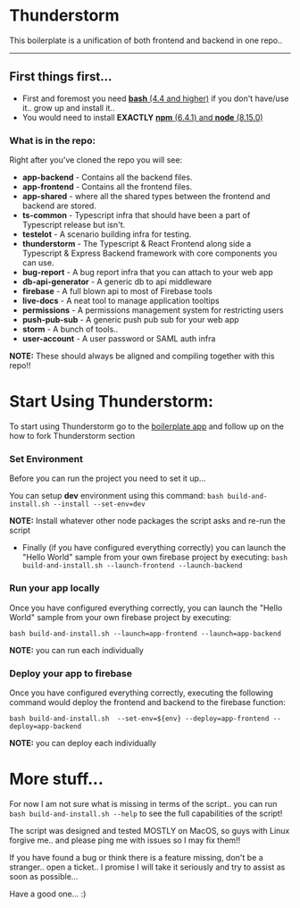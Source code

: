 # Thunderstorm

This boilerplate is a unification of both frontend and backend in one repo.. 

---

## First things first...

 * First and foremost you need [**bash** (4.4 and higher)](https://www.google.com/search?q=how+to+install+bash) if you don't have/use it..  grow up and install it..
 * You would need to install **EXACTLY** [**npm** (6.4.1) and **node** (8.15.0)](https://www.google.com/search?q=how+to+install+node+and+npm)

### What is in the repo:
 
 Right after you've cloned the repo you will see:
  * **app-backend** - Contains all the backend files.
  * **app-frontend** - Contains all the frontend files.
  * **app-shared** - where all the shared types between the frontend and backend are stored.
  * **ts-common** - Typescript infra that should have been a part of Typescript release but isn't.
  * **testelot** - A scenario building infra for testing.
  * **thunderstorm** - The Typescript & React Frontend along side a Typescript & Express Backend framework with core components you can use.
  * **bug-report** - A bug report infra that you can attach to your web app
  * **db-api-generator** - A generic db to api middleware
  * **firebase** - A full blown api to most of Firebase tools
  * **live-docs** - A neat tool to manage application tooltips
  * **permissions** - A permissions management system for restricting users
  * **push-pub-sub** - A generic push pub sub for your web app
  * **storm** - A bunch of tools.. 
  * **user-account** - A user password or SAML auth infra
  
 **NOTE:** These should always be aligned and compiling together with this repo!!
  
# Start Using Thunderstorm: 
  To start using Thunderstorm go to the [boilerplate app](https://github.com/nu-art-js/thunderstorm-app) and follow up on the how to fork Thunderstorm section

 
### Set Environment
 Before you can run the project you need to set it up...
 
 You can setup **dev** environment using this command: `bash build-and-install.sh --install --set-env=dev` 
 
**NOTE:** Install whatever other node packages the script asks and re-run the script
 
  * Finally (if you have configured everything correctly) you can launch the "Hello World" sample from your own firebase project by executing: `bash build-and-install.sh --launch-frontend --launch-backend`


### Run your app locally  
 Once you have configured everything correctly, you can launch the "Hello World" sample from your own firebase project by executing: 
 
 `bash build-and-install.sh --launch=app-frontend --launch=app-backend`

**NOTE:** you can run each individually


### Deploy your app to firebase

 Once you have configured everything correctly, executing the following command would deploy the frontend and backend to the firebase function: 

`bash build-and-install.sh  --set-env=${env} --deploy=app-frontend --deploy=app-backend`

**NOTE:** you can deploy each individually


# More stuff...

For now I am not sure what is missing in terms of the script.. you can run `bash build-and-install.sh --help` to see the full 
capabilities of the script!

The script was designed and tested MOSTLY on MacOS, so guys with Linux forgive me.. and please ping me with issues so I may fix them!!

If you have found a bug or think there is a feature missing, don't be a stranger.. open a ticket.. 
I promise I will take it seriously and try to assist as soon as possible...

Have a good one... :)
